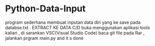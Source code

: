 # Python-Data-Input
program sederhana membuat inputan data diri yang ke save pada databse.txt .
 EXTRACT KE DATA C/D buka menggunakan aplikasi tools kalian , di sarankan VSC(Visual Studio Code) baca git file pada Rar , jalankan prgram main.py and it s done 
 
